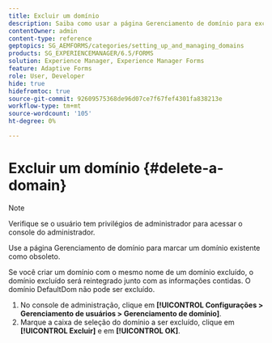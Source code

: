 ```yaml
---
title: Excluir um domínio
description: Saiba como usar a página Gerenciamento de domínio para excluir um domínio ou marcar um domínio existente como obsoleto.
contentOwner: admin
content-type: reference
geptopics: SG_AEMFORMS/categories/setting_up_and_managing_domains
products: SG_EXPERIENCEMANAGER/6.5/FORMS
solution: Experience Manager, Experience Manager Forms
feature: Adaptive Forms
role: User, Developer
hide: true
hidefromtoc: true
source-git-commit: 92609575368de96d07ce7f67fef4301fa838213e
workflow-type: tm+mt
source-wordcount: '105'
ht-degree: 0%

---
```


# Excluir um domínio {#delete-a-domain}

>[!NOTE]
> 
> Verifique se o usuário tem privilégios de administrador para acessar o console do administrador.

Use a página Gerenciamento de domínio para marcar um domínio existente como obsoleto.

Se você criar um domínio com o mesmo nome de um domínio excluído, o domínio excluído será reintegrado junto com as informações contidas. O domínio DefaultDom não pode ser excluído.

1. No console de administração, clique em **[!UICONTROL Configurações > Gerenciamento de usuários > Gerenciamento de domínio]**.
1. Marque a caixa de seleção do domínio a ser excluído, clique em **[!UICONTROL Excluir]** e em **[!UICONTROL OK]**.
